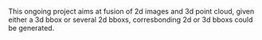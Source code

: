 This ongoing project aims at fusion of 2d images and 3d point cloud, given either a 3d bbox or several 2d bboxs, corresbonding 2d or 3d bboxs could be generated.
